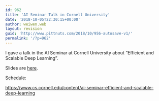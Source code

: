 ```yaml
---
id: 962
title: 'AI Seminar Talk in Cornell University'
date: '2018-10-05T22:30:15+00:00'
author: weiwen.web
layout: revision
guid: 'http://www.pittnuts.com/2018/10/956-autosave-v1/'
permalink: '/?p=962'
---
```


I gave a talk in the AI Seminar at Cornell University about “Efficient and Scalable Deep Learning”.

Slides are [here](http://www.pittnuts.com/wp-content/uploads/2018/10/Wei-Wen-cornell.pdf).

Schedule:

<https://www.cs.cornell.edu/content/ai-seminar-efficient-and-scalable-deep-learning>

<audio controls="controls" style="display: none;"></audio>

<audio controls="controls" style="display: none;"></audio>

<audio controls="controls" style="display: none;"></audio>